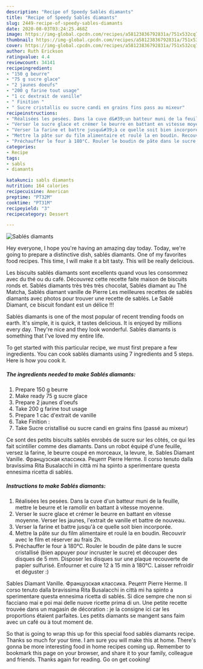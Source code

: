 ```yaml
---
description: "Recipe of Speedy Sablés diamants"
title: "Recipe of Speedy Sablés diamants"
slug: 2449-recipe-of-speedy-sables-diamants
date: 2020-08-03T03:24:25.468Z
image: https://img-global.cpcdn.com/recipes/a58123836792831a/751x532cq70/sables-diamants-photo-principale-de-la-recette.jpg
thumbnail: https://img-global.cpcdn.com/recipes/a58123836792831a/751x532cq70/sables-diamants-photo-principale-de-la-recette.jpg
cover: https://img-global.cpcdn.com/recipes/a58123836792831a/751x532cq70/sables-diamants-photo-principale-de-la-recette.jpg
author: Ruth Erickson
ratingvalue: 4.4
reviewcount: 34141
recipeingredient:
- "150 g beurre"
- "75 g sucre glace"
- "2 jaunes doeufs"
- "200 g farine tout usage"
- "1 cc dextrait de vanille"
- " Finition "
- " Sucre cristallis ou sucre candi en grains fins pass au mixeur"
recipeinstructions:
- "Réalisées les pesées. Dans la cuve d&#39;un batteur muni de la feuille, mettre le beurre et le ramollir en battant à vitesse moyenne."
- "Verser le sucre glace et crémer le beurre en battant en vitesse moyenne. Verser les jaunes, l&#39;extrait de vanille et battre de nouveau."
- "Verser la farine et battre jusqu&#39;à ce quelle soit bien incorporée."
- "Mettre la pâte sur du film alimentaire et roulé la en boudin. Recouvrir avec le film et réserver au frais 2h."
- "Préchauffer le four à 180°C. Rouler le boudin de pâte dans le sucre cristallisé (bien appuyer pour incruster le sucre) et découper des disques de 5 mm. Disposer les disques sur une plaque recouverte de papier sulfurisé. Enfourner et cuire 12 à 15 min à 180°C. Laisser refroidir et déguster :)"
categories:
- Recipe
tags:
- sabls
- diamants

katakunci: sabls diamants 
nutrition: 164 calories
recipecuisine: American
preptime: "PT32M"
cooktime: "PT31M"
recipeyield: "3"
recipecategory: Dessert

---
```



![Sablés diamants](https://img-global.cpcdn.com/recipes/a58123836792831a/751x532cq70/sables-diamants-photo-principale-de-la-recette.jpg)

Hey everyone, I hope you're having an amazing day today. Today, we're going to prepare a distinctive dish, sablés diamants. One of my favorites food recipes. This time, I will make it a bit tasty. This will be really delicious.

Les biscuits sablés diamants sont excellents quand vous les consommez avec du thé ou du café. Découvrez cette recette faite maison de biscuits ronds et. Sablés diamants très très très chocolat, Sablés diamant au Thé Matcha, Sablés diamant vanille de Pierre Les meilleures recettes de sablés diamants avec photos pour trouver une recette de sablés. Le Sablé Diamant, ce biscuit fondant est un délice !!!

Sablés diamants is one of the most popular of recent trending foods on earth. It's simple, it is quick, it tastes delicious. It is enjoyed by millions every day. They're nice and they look wonderful. Sablés diamants is something that I've loved my entire life.


To get started with this particular recipe, we must first prepare a few ingredients. You can cook sablés diamants using 7 ingredients and 5 steps. Here is how you cook it.

<!--inarticleads1-->

##### The ingredients needed to make Sablés diamants:

1. Prepare 150 g beurre
1. Make ready 75 g sucre glace
1. Prepare 2 jaunes d&#39;oeufs
1. Take 200 g farine tout usage
1. Prepare 1 càc d&#39;extrait de vanille
1. Take  Finition :
1. Take  Sucre cristallisé ou sucre candi en grains fins (passé au mixeur)


Ce sont des petits biscuits sablés enrobés de sucre sur les côtés, ce qui les fait scintiller comme des diamants. Dans un robot équipé d&#39;une feuille, versez la farine, le beurre coupé en morceaux, la levure, le. Sables Diamant Vanille. Французская классика. Рецепт Pierre Herme. Il corso tenuto dalla bravissima Rita Busalacchi in città mi ha spinto a sperimentare questa ennesima ricetta di sablés. 

<!--inarticleads2-->

##### Instructions to make Sablés diamants:

1. Réalisées les pesées. Dans la cuve d&#39;un batteur muni de la feuille, mettre le beurre et le ramollir en battant à vitesse moyenne.
1. Verser le sucre glace et crémer le beurre en battant en vitesse moyenne. Verser les jaunes, l&#39;extrait de vanille et battre de nouveau.
1. Verser la farine et battre jusqu&#39;à ce quelle soit bien incorporée.
1. Mettre la pâte sur du film alimentaire et roulé la en boudin. Recouvrir avec le film et réserver au frais 2h.
1. Préchauffer le four à 180°C. Rouler le boudin de pâte dans le sucre cristallisé (bien appuyer pour incruster le sucre) et découper des disques de 5 mm. Disposer les disques sur une plaque recouverte de papier sulfurisé. Enfourner et cuire 12 à 15 min à 180°C. Laisser refroidir et déguster :)


Sables Diamant Vanille. Французская классика. Рецепт Pierre Herme. Il corso tenuto dalla bravissima Rita Busalacchi in città mi ha spinto a sperimentare questa ennesima ricetta di sablés. Si dice sempre che non si facciano mai e poi mai delle nuove ricette prima di un. Une petite recette trouvée dans un magasin de décoration : je la consigne ici car les proportions étaient parfaites. Les petits diamants se mangent sans faim avec un café ou à tout moment de. 

So that is going to wrap this up for this special food sablés diamants recipe. Thanks so much for your time. I am sure you will make this at home. There's gonna be more interesting food in home recipes coming up. Remember to bookmark this page on your browser, and share it to your family, colleague and friends. Thanks again for reading. Go on get cooking!
